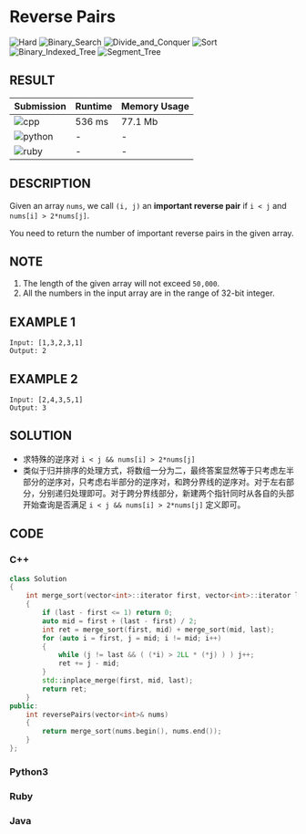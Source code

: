 # Reverse Pairs

![Hard](https://img.shields.io/badge/-Hard-e05d44.svg) ![Binary_Search](https://img.shields.io/badge/二分查找-Binary_Search-007ec6.svg) ![Divide_and_Conquer](https://img.shields.io/badge/分治法-Divide_and_Conquer-007ec6.svg) ![Sort](https://img.shields.io/badge/排序-Sort-007ec6.svg) ![Binary_Indexed_Tree](https://img.shields.io/badge/树状数组-Binary_Indexed_Tree-007ec6.svg) ![Segment_Tree](https://img.shields.io/badge/线段树-Segment_Tree-007ec6.svg)

## RESULT

| Submission                                                        | Runtime | Memory Usage |
| ----------------------------------------------------------------- | ------- | ------------ |
| ![cpp](https://img.shields.io/badge/leetcode493-cpp-f34b7d.svg)   | 536 ms  | 77.1 Mb      |
| ![python](https://img.shields.io/badge/leetcode493-py-3572A5.svg) | -       | -            |
| ![ruby](https://img.shields.io/badge/leetcode493-rb-701516.svg)   | -       | -            |

## DESCRIPTION

Given an array `nums`, we call `(i, j)` an **important reverse pair** if `i < j` and `nums[i] > 2*nums[j]`.

You need to return the number of important reverse pairs in the given array.

## NOTE

1. The length of the given array will not exceed `50,000`.
2. All the numbers in the input array are in the range of 32-bit integer.

## EXAMPLE 1

```plain
Input: [1,3,2,3,1]
Output: 2
```

## EXAMPLE 2

```plain
Input: [2,4,3,5,1]
Output: 3
```

## SOLUTION

* 求特殊的逆序对 `i < j && nums[i] > 2*nums[j]`
* 类似于归并排序的处理方式，将数组一分为二，最终答案显然等于只考虑左半部分的逆序对，只考虑右半部分的逆序对，和跨分界线的逆序对。对于左右部分，分别递归处理即可。对于跨分界线部分，新建两个指针同时从各自的头部开始查询是否满足 `i < j && nums[i] > 2*nums[j]` 定义即可。

## CODE

### C++

```cpp
class Solution
{
    int merge_sort(vector<int>::iterator first, vector<int>::iterator last)
    {
        if (last - first <= 1) return 0;
        auto mid = first + (last - first) / 2;
        int ret = merge_sort(first, mid) + merge_sort(mid, last);
        for (auto i = first, j = mid; i != mid; i++)
        {
            while (j != last && ( (*i) > 2LL * (*j) ) ) j++;
            ret += j - mid;
        }
        std::inplace_merge(first, mid, last);
        return ret;
    }
public:
    int reversePairs(vector<int>& nums)
    {
        return merge_sort(nums.begin(), nums.end());
    }
};
```

### Python3

### Ruby

### Java
